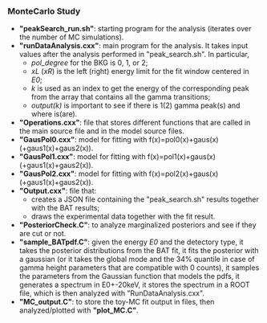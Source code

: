### MonteCarlo Study
* **"peakSearch_run.sh"**: starting program for the analysis (iterates over the number of MC simulations).
* **"runDataAnalysis.cxx"**: main program for the analysis. It takes input values after the analysis performed in "peak_search.sh". In particular,
  * _pol_degree_ for the BKG is 0, 1, or 2;
  * _xL_ (_xR_) is the left (right) energy limit for the fit window centered in _E0_;
  * _k_ is used as an index to get the energy of the corresponding peak from the array that contains all the gamma transitions;
  * _output(k)_ is important to see if there is 1(2) gamma peak(s) and where is(are).
* **"Operations.cxx"**: file that stores different functions that are called in the main source file and in the model source files.
* **"GausPol0.cxx"**: model for fitting with f(x)=pol0(x)+gaus(x) (+gaus1(x)+gaus2(x)).
* **"GausPol1.cxx"**: model for fitting with f(x)=pol1(x)+gaus(x) (+gaus1(x)+gaus2(x)).
* **"GausPol2.cxx"**: model for fitting with f(x)=pol2(x)+gaus(x) (+gaus1(x)+gaus2(x)).
* **"Output.cxx"**: file that:
  * creates a JSON file containing the "peak_search.sh" results together with the BAT results;
  * draws the experimental data together with the fit result.
* **"PosteriorCheck.C"**: to analyze marginalized posteriors and see if they are cut or not.
* **"sample_BATpdf.C"**: given the energy _E0_ and the detectory type, it takes the posterior distributions from the BAT fit, it fits the posterior with a gaussian (or it takes the global mode and the 34% quantile in case of gamma height parameters that are compatible with 0 counts), it samples the parameters from the Gaussian function that models the pdfs, it generates a spectrum in E0+-20keV, it stores the spectrum in a ROOT file, which is then analyzed with "RunDataAnalysis.cxx". 
* **"MC_output.C"**: to store the toy-MC fit output in files, then analyzed/plotted with **"plot_MC.C"**.
